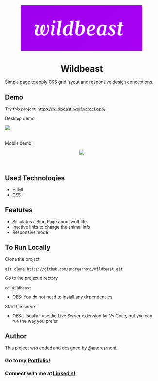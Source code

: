 <p align="center">
  <img src="./images/wildbeast-logo.png" width="400px">
</p>

<h1 align="center">Wildbeast</h1>

Simple page to apply CSS grid layout and responsive design conceptions.

## Demo

Try this project: https://wildbeast-wolf.vercel.app/<br>

Desktop demo:

<img src="./images/gif-desktop-wildbeast.gif"><br><br>

Mobile demo: 

<p align="center">
  <img src="./images/gif-mobile-wildbeast.gif">
</p>

<br>

## Used Technologies

* HTML
* CSS

## Features

* Simulates a Blog Page about wolf life
* Inactive links to change the animal info
* Responsive mode

## To Run Locally

Clone the project

`git clone https://github.com/andrearnoni/Wildbeast.git`

Go to the project directory

`cd Wildbeast`

- OBS: You do not need to install any dependencies

Start the server

- OBS: Usually I use the Live Server extension for Vs Code, but you can run the way you prefer

## Author

This project was coded and designed by [@andrearnoni](https://github.com/andrearnoni).

### Go to my [Portfolio!](https://andrearnoni.vercel.app/) 
### Connect with me at [LinkedIn!](https://www.linkedin.com/in/andrearnoni/) 